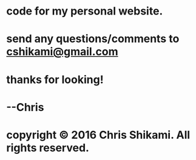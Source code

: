 # code for my personal website.
# send any questions/comments to cshikami@gmail.com
# thanks for looking!
# --Chris
# copyright © 2016 Chris Shikami. All rights reserved.
